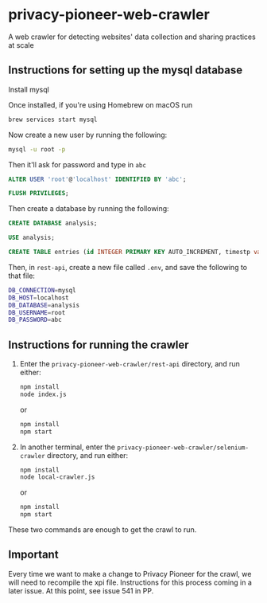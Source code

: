 # privacy-pioneer-web-crawler

A web crawler for detecting websites' data collection and sharing practices at scale

## Instructions for setting up the mysql database

Install mysql

Once installed, if you're using Homebrew on macOS run

```bash
brew services start mysql
```


Now create a new user by running the following:

```bash
mysql -u root -p
```

Then it'll ask for password and type in `abc`

```sql
ALTER USER 'root'@'localhost' IDENTIFIED BY 'abc';
```

```sql
FLUSH PRIVILEGES;
```

Then create a database by running the following:

```sql
CREATE DATABASE analysis;
```

```sql
USE analysis;
```

```sql
CREATE TABLE entries (id INTEGER PRIMARY KEY AUTO_INCREMENT, timestp varchar(255), permission varchar(255), rootUrl varchar(255), snippet varchar(4000), requestUrl varchar(4000), typ varchar(255), ind varchar(255), firstPartyRoot varchar(255), parentCompany varchar(255), watchlistHash varchar(255), extraDetail varchar(255), cookie varchar(255), loc varchar(255));
```

Then, in `rest-api`, create a new file called `.env`, and save the following to that file:

```bash
DB_CONNECTION=mysql
DB_HOST=localhost
DB_DATABASE=analysis
DB_USERNAME=root
DB_PASSWORD=abc
```

## Instructions for running the crawler

1. Enter the `privacy-pioneer-web-crawler/rest-api` directory, and run either:

   ```bash
   npm install
   node index.js
   ```

   or

   ```bash
   npm install
   npm start
   ```

2. In another terminal, enter the `privacy-pioneer-web-crawler/selenium-crawler` directory, and run either:

   ```bash
   npm install
   node local-crawler.js
   ```

   or

   ```bash
   npm install
   npm start
   ```

These two commands are enough to get the crawl to run.

## Important

Every time we want to make a change to Privacy Pioneer for the crawl, we will need to recompile the xpi file. Instructions for this process coming in a later issue. At this point, see issue 541 in PP.
